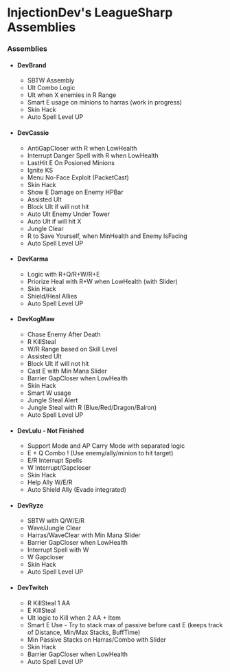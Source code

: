 # InjectionDev's LeagueSharp Assemblies

### Assemblies

* #### DevBrand
  - SBTW Assembly
  - Ult Combo Logic
  - Ult when X enemies in R Range
  - Smart E usage on minions to harras (work in progress)
  - Skin Hack
  - Auto Spell Level UP

* #### DevCassio
  - AntiGapCloser with R when LowHealth
  - Interrupt Danger Spell with R when LowHealth
  - LastHit E On Posioned Minions
  - Ignite KS
  - Menu No-Face Exploit (PacketCast)
  - Skin Hack
  - Show E Damage on Enemy HPBar
  - Assisted Ult
  - Block Ult if will not hit
  - Auto Ult Enemy Under Tower
  - Auto Ult if will hit X
  - Jungle Clear
  - R to Save Yourself, when MinHealth and Enemy IsFacing
  - Auto Spell Level UP

* #### DevKarma
  - Logic with R+Q/R+W/R+E
  - Priorize Heal with R+W when LowHealth (with Slider)
  - Skin Hack
  - Shield/Heal Allies
  - Auto Spell Level UP

* #### DevKogMaw
  - Chase Enemy After Death
  - R KillSteal
  - W/R Range based on Skill Level
  - Assisted Ult
  - Block Ult if will not hit
  - Cast E with Min Mana Slider
  - Barrier GapCloser when LowHealth
  - Skin Hack
  - Smart W usage
  - Jungle Steal Alert
  - Jungle Steal with R (Blue/Red/Dragon/Balron)
  - Auto Spell Level UP

* #### DevLulu - Not Finished
  - Support Mode and AP Carry Mode with separated logic
  - E + Q Combo ! (Use enemy/ally/minion to hit target)
  - E/R Interrupt Spells
  - W Interrupt/Gapcloser
  - Skin Hack
  - Help Ally W/E/R
  - Auto Shield Ally (Evade integrated)

* #### DevRyze
  - SBTW with Q/W/E/R
  - Wave/Jungle Clear
  - Harras/WaveClear with Min Mana Slider
  - Barrier GapCloser when LowHealth
  - Interrupt Spell with W
  - W Gapcloser
  - Skin Hack
  - Auto Spell Level UP

* #### DevTwitch
  - R KillSteal 1 AA
  - E KillSteal
  - Ult logic to Kill when 2 AA + Item
  - Smart E Use - Try to stack max of passive before cast E (keeps track of Distance, Min/Max Stacks, BuffTime)
  - Min Passive Stacks on Harras/Combo with Slider
  - Skin Hack
  - Barrier GapCloser when LowHealth
  - Auto Spell Level UP
